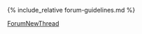 
{% include_relative forum-guidelines.md %}

[ForumNewThread](module-ForumNewThread.md)

<!-- please do not alter this page if you want to keep your forum working -->
